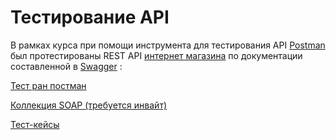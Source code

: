 # Тестирование API

В рамках курса при помощи инструмента для тестирования API [Postman](https://www.postman.com/) был протестированы REST API [интернет магазина](https://qa.demoshopping.ru/) по документации составленной в [Swagger](https://qa.demoshopping.ru/api-docs/#/) : 

[Тест ран постман](https://github.com/asavv1n/api/blob/main/DemoShopping.postman_test_run.json)


[Коллекция SOAP  (требуется инвайт)](https://asavvin.postman.co/workspace/%25D0%25A2%25D0%25B5%25D1%2581%25D1%2582%25D0%25B8%25D1%2580%25D0%25BE%25D0%25B2%25D0%25B0%25D0%25BD%25D0%25B8%25D0%25B5-API~b492856a-ea3d-4c33-82f8-d88c950427a0/collection/38349097-01c4a614-72d1-4110-b78c-655065132af9?action=share&source=copy-link&creator=38349097&active-environment=5211ab9b-a47c-4eee-beaf-c1e47cc1c14e) 

[Тест-кейсы](https://app.qase.io/project/G8?previewMode=side&suite=330&tab=&view=2) 
